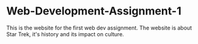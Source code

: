 # Web-Development-Assignment-1
This is the website for the first web dev assignment. The website is about Star Trek, it's history and its impact on culture.